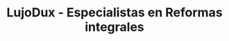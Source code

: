 ---
title: "LujoDux - Especialistas en Reformas integrales"
url: /barcelona/lujodux-especialistas-en-reformas-integrales/
shop: Badezimmer
---